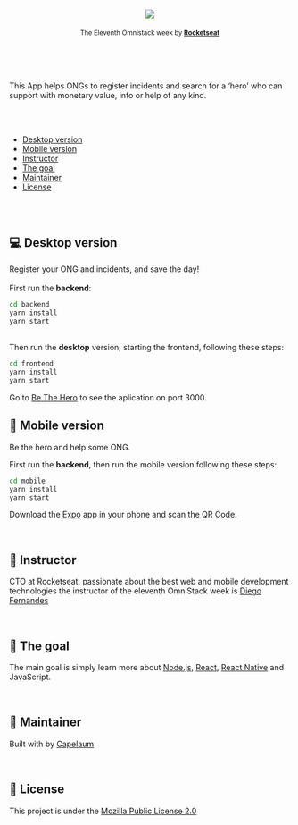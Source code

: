 <h1 align="center">
  <a href="#" title="Be The Hero">
    <img src="https://i.postimg.cc/LsWC5Gxg/bethehero.png"/>
  </a>
</h1>

<p align="center">
  <sub>
    The Eleventh Omnistack week by
    <strong>
      <a href="https://rocketseat.com.br" title="Rocketseat" target="_blank">Rocketseat</a>
    </strong>
  </sub>
</p>

<br>
<br>
<br>

<p>
  This App helps ONGs to register incidents and search for a ‘hero’ who can support with monetary value, info or help 
  of any kind.
</p>
<br>
<br>

* [Desktop version](#computer-desktop-version)
* [Mobile version](#iphone-mobile-version)
* [Instructor](#man-instructor)
* [The goal](#running-the-goal)
* [Maintainer](#boy-maintainer)
* [License](#page_with_curl-license)

<br>
<br>

## :computer: Desktop version

Register your ONG and incidents, and save the day!
<br>
<br>
First run the <b>backend</b>: 

```bash
cd backend
yarn install
yarn start
```
<br>
Then run the <b>desktop</b> version, starting the frontend, following these steps:

```bash
cd frontend
yarn install
yarn start
```
Go to <a href="https://localhost:3000" title="port 3000" target="_blank">Be The Hero</a>
to see the aplication on port 3000.
<br>

## :iphone: Mobile version

Be the hero and help some ONG.

First run the <b>backend</b>, 
then run the mobile version following these steps:

```bash
cd mobile
yarn install
yarn start
```

Download the [Expo](https://play.google.com/store/apps/details?id=host.exp.exponent&hl=pt_BR) app in your phone and scan the QR Code.

<br>

## :man: Instructor

CTO at Rocketseat, passionate about the best web and mobile development technologies the instructor of the eleventh OmniStack week is [Diego Fernandes](https://github.com/diego3g)

<br>

## :running: The goal

The main goal is simply learn more about [Node.js](https://nodejs.org/en/), [React](https://reactjs.org/), [React Native](https://reactnative.dev/) and JavaScript.

<br>

## :boy: Maintainer

Built with by [Capelaum](https://github.com/capelaum)

<br>

## :page_with_curl: License

This project is under the [Mozilla Public License 2.0](https://mozilla.org/MPL/2.0)

<br>
<br>
<br>

